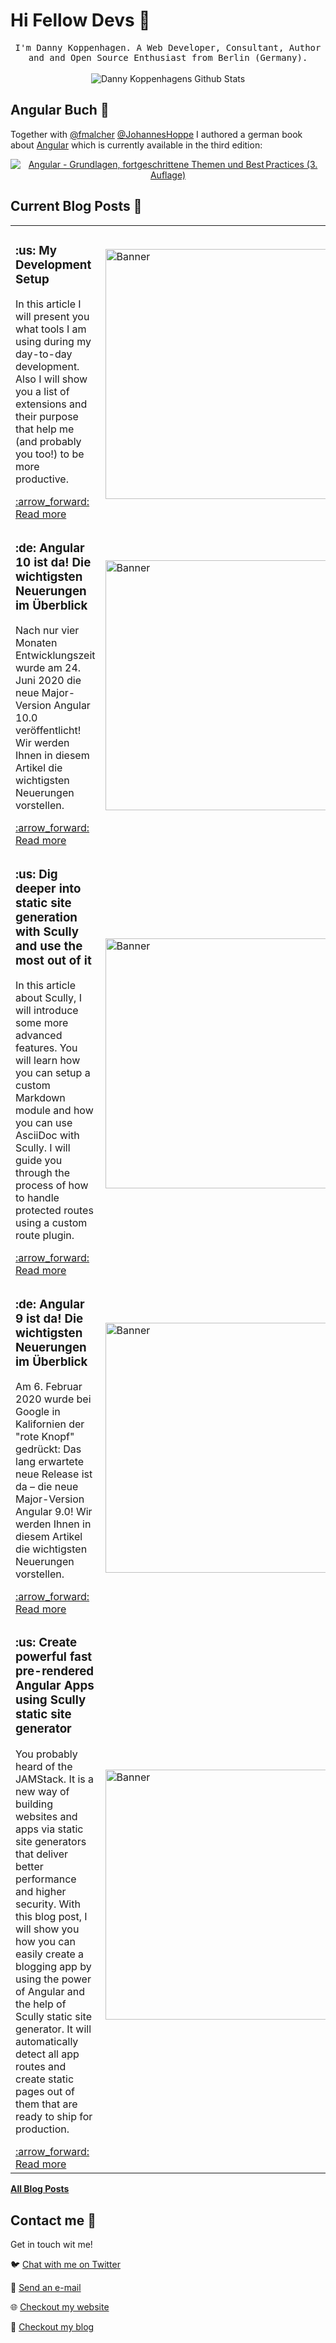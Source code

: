 # Hi Fellow Devs :wave:

<p align="center">
  <samp>
I'm Danny Koppenhagen. A Web Developer, Consultant, Author and and Open Source Enthusiast from Berlin (Germany).
  </samp>
  <br/>
  <br/>
  <img src="https://github-readme-stats.vercel.app/api?username=d-koppenhagen&show_icons=true" alt="Danny Koppenhagens Github Stats"></img>
</p>

## Angular Buch :closed_book:

Together with [@fmalcher](https://github.com/fmalcher) [@JohannesHoppe](https://github.com/JohannesHoppe) I authored a german book about [Angular](https://angular.io) which is currently available in the third edition:

<p align="center">
  <a href="https://angular-buch.com"><img src="https://angular-buch.com/assets/img/book-cover-multiple.png" alt="Angular - Grundlagen, fortgeschrittene Themen und Best Practices (3. Auflage)"></img></a>
</p>

## Current Blog Posts :pencil:

<!-- START: Auto generated by Github Action -->
<table><tr>
  <td>
    <h3>:us: My Development Setup</h3>
    <p>In this article I will present you what tools I am using during my day-to-day development. Also I will show you a list of extensions and their purpose that help me (and probably you too!) to be more productive.</p>
    <a href="https://d-koppenhagen.de//blog/2020-08-my-development-setup">:arrow_forward: Read more</a>
  </td>
  <td>
    <img src="https://d-koppenhagen.de/undefined" alt="Banner" width="400px">
  </td>
</tr>

<tr>
  <td>
    <h3>:de: Angular 10 ist da! Die wichtigsten Neuerungen im Überblick</h3>
    <p>Nach nur vier Monaten Entwicklungszeit wurde am 24. Juni 2020 die neue Major-Version Angular 10.0 veröffentlicht! Wir werden Ihnen in diesem Artikel die wichtigsten Neuerungen vorstellen.</p>
    <a href="https://d-koppenhagen.de//blog/2020-06-angular10">:arrow_forward: Read more</a>
  </td>
  <td>
    <img src="https://d-koppenhagen.de/undefined" alt="Banner" width="400px">
  </td>
</tr>

<tr>
  <td>
    <h3>:us: Dig deeper into static site generation with Scully and use the most out of it</h3>
    <p>In this article about Scully, I will introduce some more advanced features. You will learn how you can setup a custom Markdown module and how you can use AsciiDoc with Scully. I will guide you through the process of how to handle protected routes using a custom route plugin.</p>
    <a href="https://d-koppenhagen.de//blog/2020-03-dig-deeper-into-scully-ssg">:arrow_forward: Read more</a>
  </td>
  <td>
    <img src="https://d-koppenhagen.de/undefined" alt="Banner" width="400px">
  </td>
</tr>

<tr>
  <td>
    <h3>:de: Angular 9 ist da! Die wichtigsten Neuerungen im Überblick</h3>
    <p>Am 6. Februar 2020 wurde bei Google in Kalifornien der "rote Knopf" gedrückt: Das lang erwartete neue Release ist da – die neue Major-Version Angular 9.0! Wir werden Ihnen in diesem Artikel die wichtigsten Neuerungen vorstellen.</p>
    <a href="https://d-koppenhagen.de//blog/2020-02-angular9">:arrow_forward: Read more</a>
  </td>
  <td>
    <img src="https://d-koppenhagen.de/undefined" alt="Banner" width="400px">
  </td>
</tr>

<tr>
  <td>
    <h3>:us: Create powerful fast pre-rendered Angular Apps using Scully static site generator</h3>
    <p>You probably heard of the JAMStack. It is a new way of building websites and apps via static site generators that deliver better performance and higher security. With this blog post, I will show you how you can easily create a blogging app by using the power of Angular and the help of Scully static site generator. It will automatically detect all app routes and create static pages out of them that are ready to ship for production.</p>
    <a href="https://d-koppenhagen.de//blog/2020-01-angular-scully">:arrow_forward: Read more</a>
  </td>
  <td>
    <img src="https://d-koppenhagen.de/undefined" alt="Banner" width="400px">
  </td>
</tr>

</table>
<!-- END: Auto generated by Github Action -->

[**All Blog Posts**](https://d-koppenhagen.de/blog)

## Contact me :speech_balloon:

Get in touch wit me!

:bird: <a href="https://twitter.com/d_koppenhagen">Chat with me on Twitter</a>

:e-mail: <a href="mailto:mail@d-koppenhagen.de">Send an e-mail</a>

:globe_with_meridians: <a href="https://d-koppenhagen.de">Checkout my website</a>

:memo: <a href="https://d-koppenhagen.de/blog">Checkout my blog</a>
